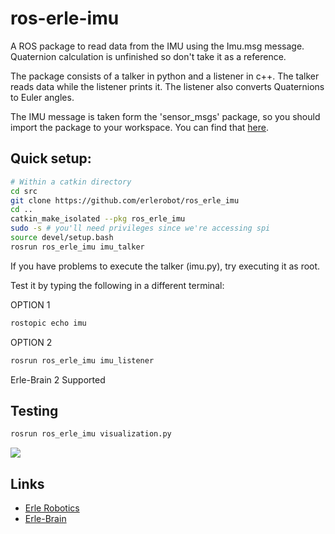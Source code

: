 # ros-erle-imu
A ROS package to read data from the IMU using the Imu.msg message. 
Quaternion calculation is unfinished so don't take it as a reference.

The package consists of a talker in python and a listener in c++.
The talker reads data while the listener prints it. The listener also converts Quaternions to Euler angles.

The IMU message is taken form the 'sensor_msgs' package, so you should import the package to your workspace.
You can find that <a href="https://github.com/ros/common_msgs">here</a>.

Quick setup:
-----
```bash
# Within a catkin directory
cd src
git clone https://github.com/erlerobot/ros_erle_imu      
cd ..
catkin_make_isolated --pkg ros_erle_imu
sudo -s # you'll need privileges since we're accessing spi
source devel/setup.bash
rosrun ros_erle_imu imu_talker
```
If you have problems to execute the talker (imu.py), try executing it as root.

Test it by typing the following in a different terminal:

OPTION 1
```bash
rostopic echo imu  
```
OPTION 2
```bash
rosrun ros_erle_imu imu_listener
```

Erle-Brain 2 Supported

Testing
-----
```bash
rosrun ros_erle_imu visualization.py
```

![](http://docs.erlerobotics.com/erle_robots/erle_copter/examples/visualizing_imu/IMU_brain2.png)

Links
-----

  - [Erle Robotics](www.erlerobotics.com)
  - [Erle-Brain](https://erlerobotics.com/blog/product/erle-brain-v2/)


